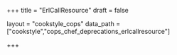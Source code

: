 +++
title = "ErlCallResource"
draft = false

layout = "cookstyle_cops"
data_path = ["cookstyle","cops_chef_deprecations_erlcallresource"]

+++

<!-- The content of this page is automatically generated from the
cops_chef_deprecations_erlcallresource.yml file in github.com/chef/cookstyle/blob/master/docs-chef-io/data/cookstyle/. -->
